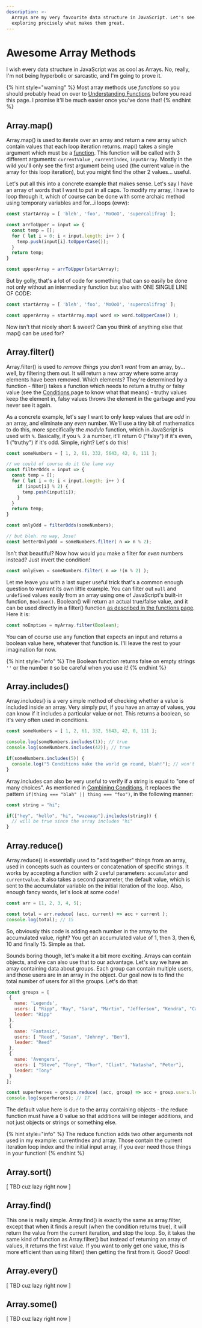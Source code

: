 ```yaml
---
description: >-
  Arrays are my very favourite data structure in JavaScript. Let's see why by
  exploring precisely what makes them great.
---
```


# Awesome Array Methods

I wish every data structure in JavaScript was as cool as Arrays. No, really, I'm not being hyperbolic or sarcastic, and I'm going to prove it.&#x20;

{% hint style="warning" %}
Most array methods use _functions_ so you should probably head on over to [Understanding Functions](../functions/) before you read this page. I promise it'll be much easier once you've done that!
{% endhint %}

## Array.map()

Array.map() is used to iterate over an array and return a new array which contain values that each loop iteration returns. map() takes a single argument which must be a [function](../functions/). This function will be called with 3 different arguments: `currentValue` , `currentIndex`, `inputArray`. Mostly in the wild you'll only see the first argument being used (the current value in the array for this loop iteration), but you might find the other 2 values... useful.&#x20;

Let's put all this into a concrete example that makes sense. Let's say I have an array of words that I want to put in all caps. To modify my array, I have to loop through it, which of course can be done with some archaic method using temporary variables and for...i loops (eww):&#x20;

```javascript
const startArray = [ 'bleh', 'foo', 'MoOoO', 'supercalifrag' ];

const arrToUpper = input => {
  const temp = [];
  for ( let i = 0; i < input.length; i++ ) {
    temp.push(input[i].toUpperCase());
  }
  return temp;
}

const upperArray = arrToUpper(startArray);
```

But by golly, that's a lot of code for something that can so easily be done not only without an intermediary function but also with ONE SINGLE LINE OF CODE:&#x20;

```javascript
const startArray = [ 'bleh', 'foo', 'MoOoO', 'supercalifrag' ];

const upperArray = startArray.map( word => word.toUpperCase() );
```

Now isn't that nicely short & sweet? Can you think of anything else that map() can be used for?

## Array.filter()

Array.filter() is used to _remove things you don't want_ from an array, by... well, by filtering them out. It will return a new array where some array elements have been removed. Which elements? They're determined by a function - filter() takes a function which needs to return a truthy or falsy value (see the [Conditions ](../conditions.md)page to know what that means) - truthy values keep the element in, falsy values throws the element in the garbage and you never see it again.&#x20;

As a concrete example, let's say I want to only keep values that are _odd_ in an array, and eliminate any _even_ number. We'll use a tiny bit of mathematics to do this, more specifically the _modulo_ function, which in JavaScript is used with `%`. Basically, if you `% 2` a number, it'll return 0 ("falsy") if it's even, 1 ("truthy") if it's odd. Simple, right? Let's do this!

```javascript
const someNumbers = [ 1, 2, 61, 332, 5643, 42, 0, 111 ];

// we could of course do it the lame way
const filterOdds = input => {
  const temp = [];
  for ( let i = 0; i < input.length; i++ ) {
    if (input[i] % 2) {
      temp.push(input[i]);
    }
  }
  return temp;
}

const onlyOdd = filterOdds(someNumbers);

// but bleh. no way, Jose!
const betterOnlyOdd = someNumbers.filter( n => n % 2);
```

Isn't that beautiful? Now how would you make a filter for _even_ numbers instead? Just invert the condition!

```javascript
const onlyEven = someNumbers.filter( n => !(n % 2) );
```

Let me leave you with a last super useful trick that's a common enough question to warrant its own little example. You can filter out `null` and `undefined` values easily from an array using one of JavaScript's built-in function, `Boolean()`. Boolean() will return an actual true/false value, and it can be used directly in a filter() function [as described in the functions page](../functions/#lambda-anonymous-functions). Here it is:&#x20;

```javascript
const noEmpties = myArray.filter(Boolean);
```

You can of course use any function that expects an input and returns a boolean value here, whatever that function is. I'll leave the rest to your imagination for now.

{% hint style="info" %}
The Boolean function returns false on empty strings `''` or the number `0` so be careful when you use it!
{% endhint %}

## Array.includes()

Array.includes() is a very simple method of checking whether a value is included inside an array. Very simply put, if you have an array of values, you can know if it includes a particular value or not. This returns a boolean, so it's very often used in conditions.

```javascript
const someNumbers = [ 1, 2, 61, 332, 5643, 42, 0, 111 ];

console.log(someNumbers.includes(1)); // true
console.log(someNumbers.includes(42)); // true

if(someNumbers.includes(5)) {
  console.log("5 Conditions make the world go round, blah!"); // won't print
}
```

Array.includes can also be very useful to verify if a string is equal to "one of many choices". As mentioned in [Combining Conditions](../conditions.md#conditions-can-be-combined), it replaces the pattern `if(thing === "blah" || thing === "foo")`, in the following manner:&#x20;

```javascript
const string = "hi";

if(["hey", "hello", "hi", "wazaaap"].includes(string)) {
  // will be true since the array includes "hi"
}
```

## Array.reduce()

Array.reduce() is essentially used to "add together" things from an array, used in concepts such as counters or concatenation of specific strings. It works by accepting a function with 2 useful parameters: `accumulator` and `currentvalue`. It also takes a second parameter, the default value, which is sent to the accumulator variable on the initial iteration of the loop. Also, enough fancy words, let's look at some code!

```javascript
const arr = [1, 2, 3, 4, 5];

const total = arr.reduce( (acc, current) => acc + current );
console.log(total); // 15
```

So, obviously this code is adding each number in the array to the accumulated value, right? You get an accumulated value of 1, then 3, then 6, 10 and finally 15. Simple as that.&#x20;

Sounds boring though, let's make it a bit more exciting. Arrays can contain objects, and we can also use that to our advantage. Let's say we have an array containing data about groups. Each group can contain multiple users, and those users are in an array in the object. Our goal now is to find the total number of users for all the groups. Let's do that:&#x20;

```javascript
const groups = [
 {
   name: 'Legends',
   users: [ "Ripp", "Ray", "Sara", "Martin", "Jefferson", "Kendra", "Carter"],
   leader: "Ripp"
 },
 {
   name: 'Fantasic',
   users: [ "Reed", "Susan", "Johnny", "Ben"],
   leader: "Reed"
 },
 {
   name: 'Avengers',
   users: [ "Steve", "Tony", "Thor", "Clint", "Natasha", "Peter"],
   leader: "Tony"
 }
];

const superheroes = groups.reduce( (acc, group) => acc + group.users.length, 0);
console.log(superheroes); // 17
```

The default value here is due to the array containing objects - the reduce function must have a 0 value so that additions will be integer additions, and not just objects or strings or something else.

{% hint style="info" %}
The reduce function adds two other arguments not used in my example: currentIndex and array. Those contain the current iteration loop index and the initial input array, if you ever need those things in your function!
{% endhint %}

## Array.sort()

\[ TBD cuz lazy right now ]

## Array.find()

This one is really simple. Array.find() is exactly the same as array.filter, except that when it finds a result (when the condition returns true), it will return the value from the current iteration, and stop the loop. So, it takes the same kind of function as Array.filter() but instead of returning an array of values, it returns the first value. If you want to only get one value, this is more efficient than using filter() then getting the first from it. Good? Good!

## Array.every()

\[ TBD cuz lazy right now ]

## Array.some()

\[ TBD cuz lazy right now ]

